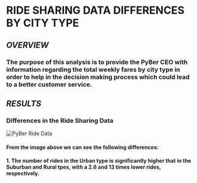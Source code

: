 # **RIDE SHARING DATA DIFFERENCES BY CITY TYPE**

## ***OVERVIEW***

### The purpose of this analysis is to provide the PyBer CEO with information regarding the total weekly fares by city type in order to help in the decision making process which could lead to a better customer service.

## ***RESULTS***

### **Differences in the Ride Sharing Data**
![PyBer Ride Data](PyBer_summar_df.png)

#### From the image above we can see the following differences:
#### 1. The number of rides in the Urban type is significantly higher that in the Suburban and Rural tpes, with a 2.6 and 13 times lower rides, respectively.
